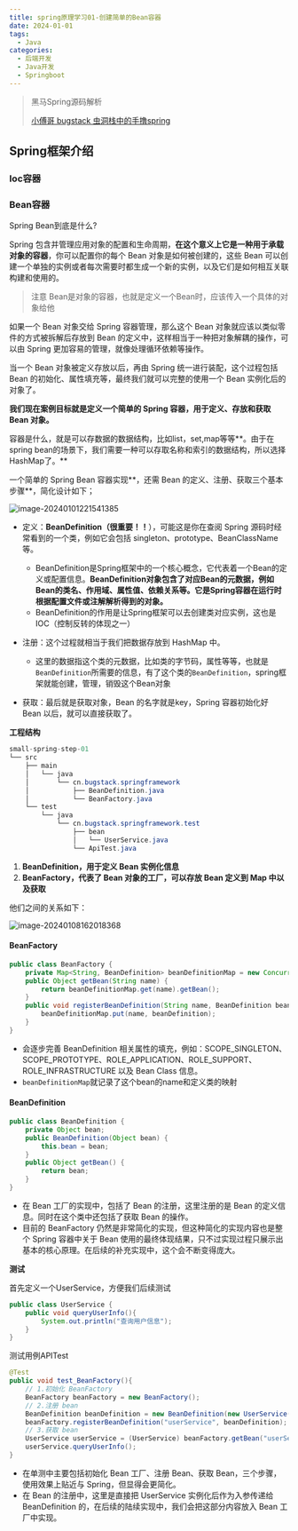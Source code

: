```yaml
---
title: spring原理学习01-创建简单的Bean容器
date: 2024-01-01
tags: 
  - Java
categories: 
  - 后端开发
  - Java开发
  - Springboot
---
```


>黑马Spring源码解析
>
>[小傅哥 bugstack 虫洞栈中的手撸spring](https://bugstack.cn/)

## Spring框架介绍

### Ioc容器

### Bean容器

Spring Bean到底是什么?

Spring 包含并管理应用对象的配置和生命周期，**在这个意义上它是一种用于承载对象的容器**，你可以配置你的每个 Bean 对象是如何被创建的，这些 Bean 可以创建一个单独的实例或者每次需要时都生成一个新的实例，以及它们是如何相互关联构建和使用的。

> 注意  Bean是对象的容器，也就是定义一个Bean时，应该传入一个具体的对象给他

如果一个 Bean 对象交给 Spring 容器管理，那么这个 Bean 对象就应该以类似零件的方式被拆解后存放到 Bean 的定义中，这样相当于一种把对象解耦的操作，可以由 Spring 更加容易的管理，就像处理循环依赖等操作。

当一个 Bean 对象被定义存放以后，再由 Spring 统一进行装配，这个过程包括 Bean 的初始化、属性填充等，最终我们就可以完整的使用一个 Bean 实例化后的对象了。

**我们现在案例目标就是定义一个简单的 Spring 容器，用于定义、存放和获取 Bean 对象。**

容器是什么，就是可以存数据的数据结构，比如list，set,map等等**。由于在spring bean的场景下，我们需要一种可以存取名称和索引的数据结构，所以选择HashMap了。**

一个简单的 Spring Bean 容器实现**，还需 Bean 的定义、注册、获取三个基本步骤**，简化设计如下；

![image-20240101221541385](https://typora-1309665611.cos.ap-nanjing.myqcloud.com/typora/image-20240101221541385.png)

- 定义：**BeanDefinition（很重要！！**），可能这是你在查阅 Spring 源码时经常看到的一个类，例如它会包括 singleton、prototype、BeanClassName 等。
  - BeanDefinition是Spring框架中的一个核心概念，它代表着一个Bean的定义或配置信息。**BeanDefinition对象包含了对应Bean的元数据，例如Bean的类名、作用域、属性值、依赖关系等。它是Spring容器在运行时根据配置文件或注解解析得到的对象。**
  - BeanDefinition的作用是让Spring框架可以去创建类对应实例，这也是IOC（控制反转的体现之一）

- 注册：这个过程就相当于我们把数据存放到 HashMap 中。
  - 这里的数据指这个类的元数据，比如类的字节码，属性等等，也就是`BeanDefinition`所需要的信息，有了这个类的`BeanDefinition`，spring框架就能创建，管理，销毁这个Bean对象

- 获取：最后就是获取对象，Bean 的名字就是key，Spring 容器初始化好 Bean 以后，就可以直接获取了。

**工程结构**

~~~java
small-spring-step-01
└── src
    ├── main
    │   └── java
    │       └── cn.bugstack.springframework
    │           ├── BeanDefinition.java
    │           └── BeanFactory.java
    └── test
        └── java
            └── cn.bugstack.springframework.test  
                ├── bean
                │   └── UserService.java                
                └── ApiTest.java

~~~

1. **BeanDefinition，用于定义 Bean 实例化信息**
2. **BeanFactory，代表了 Bean 对象的工厂，可以存放 Bean 定义到 Map 中以及获取**

他们之间的关系如下：

![image-20240108162018368](https://typora-1309665611.cos.ap-nanjing.myqcloud.com/typora/image-20240108162018368.png)

#### BeanFactory

~~~java
public class BeanFactory {
    private Map<String, BeanDefinition> beanDefinitionMap = new ConcurrentHashMap<>();
    public Object getBean(String name) {
        return beanDefinitionMap.get(name).getBean();
    }
    public void registerBeanDefinition(String name, BeanDefinition beanDefinition) {
        beanDefinitionMap.put(name, beanDefinition);
    }
}
~~~

- 会逐步完善 BeanDefinition 相关属性的填充，例如：SCOPE_SINGLETON、SCOPE_PROTOTYPE、ROLE_APPLICATION、ROLE_SUPPORT、ROLE_INFRASTRUCTURE 以及 Bean Class 信息。
- `beanDefinitionMap`就记录了这个bean的name和定义类的映射

#### **BeanDefinition**

~~~java
public class BeanDefinition {
    private Object bean;
    public BeanDefinition(Object bean) {
        this.bean = bean;
    }
    public Object getBean() {
        return bean;
    }
}
~~~

- 在 Bean 工厂的实现中，包括了 Bean 的注册，这里注册的是 Bean 的定义信息。同时在这个类中还包括了获取 Bean 的操作。
- 目前的 BeanFactory 仍然是非常简化的实现，但这种简化的实现内容也是整个 Spring 容器中关于 Bean 使用的最终体现结果，只不过实现过程只展示出基本的核心原理。在后续的补充实现中，这个会不断变得庞大。

**测试**

首先定义一个UserService，方便我们后续测试

~~~java
public class UserService {
    public void queryUserInfo(){
        System.out.println("查询用户信息");
    }
}
~~~

测试用例APITest

~~~java
@Test
public void test_BeanFactory(){
    // 1.初始化 BeanFactory
    BeanFactory beanFactory = new BeanFactory();    
    // 2.注册 bean
    BeanDefinition beanDefinition = new BeanDefinition(new UserService());
    beanFactory.registerBeanDefinition("userService", beanDefinition);
    // 3.获取 bean
    UserService userService = (UserService) beanFactory.getBean("userService");
    userService.queryUserInfo();
}
~~~

- 在单测中主要包括初始化 Bean 工厂、注册 Bean、获取 Bean，三个步骤，使用效果上贴近与 Spring，但显得会更简化。
- 在 Bean 的注册中，这里是直接把 UserService 实例化后作为入参传递给 BeanDefinition 的，在后续的陆续实现中，我们会把这部分内容放入 Bean 工厂中实现。

###  